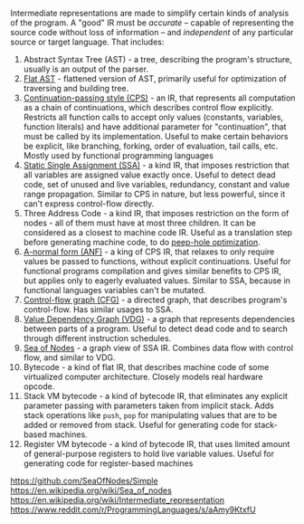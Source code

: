Intermediate representations are made to simplify certain kinds of analysis of the program. A "good" IR must be _accurate_ – capable of representing the source code without loss of information – and _independent_ of any particular source or target language.
That includes:
1. Abstract Syntax Tree (AST) - a tree, describing the program's structure, usually is an output of the parser.
2. [Flat AST](https://www.cs.cornell.edu/~asampson/blog/flattening.html) - flattened version of AST, primarily useful for optimization of traversing and building tree.
3. [Continuation-passing style (CPS)](https://en.wikipedia.org/wiki/Continuation-passing_style) - an IR, that represents all computation as a chain of continuations, which describes control flow explicitly. Restricts all function calls to accept only values (constants, variables, function literals) and have additional parameter for "continuation", that must be called by its implementation. Useful to make certain behaviors be explicit, like branching, forking, order of evaluation, tail calls, etc. Mostly used by functional programming languages
4. [Static Single Assignment (SSA)](https://en.wikipedia.org/wiki/Static_single-assignment_form) - a kind IR, that imposes restriction that all variables are assigned value exactly once. Useful to detect dead code, set of unused and live variables, redundancy, constant and value range propagation. Similar to CPS in nature, but less powerful, since it can't express control-flow directly.
5. Three Address Code - a kind IR, that imposes restriction on the form of nodes - all of them must have at most three children. It can be considered as a closest to machine code IR. Useful as a translation step before generating machine code, to do [peep-hole optimization](https://en.wikipedia.org/wiki/Peephole_optimization).
6. [A-normal form (ANF)](https://en.wikipedia.org/wiki/A-normal_form) - a king of CPS IR, that relaxes to only require values be passed to functions, without explicit continuations. Useful for functional programs compilation and gives similar benefits to CPS IR, but applies only to eagerly evaluated values. Similar to SSA, because in functional languages variables can't be mutated.
7. [Control-flow graph (CFG)](https://en.wikipedia.org/wiki/Control-flow_graph) - a directed graph, that describes program's control-flow. Has similar usages to SSA.
8. [Value Dependency Graph (VDG)](https://en.wikipedia.org/wiki/Dependency_graph) - a graph that represents dependencies between parts of a program. Useful to detect dead code and to search through different instruction schedules.
9. [Sea of Nodes](https://darksi.de/d.sea-of-nodes/) - a graph view of SSA IR. Combines data flow with control flow, and similar to VDG.
10. Bytecode - a kind of flat IR, that describes machine code of some virtualized computer architecture. Closely models real hardware opcode.
11. Stack VM bytecode - a kind of bytecode IR, that eliminates any explicit parameter passing with parameters taken from implicit stack. Adds stack operations like `push`, `pop` for manipulating values that are to be added or removed from stack. Useful for generating code for stack-based machines.
12. Register VM bytecode - a kind of bytecode IR, that uses limited amount of general-purpose registers to hold live variable values. Useful for generating code for register-based machines

https://github.com/SeaOfNodes/Simple
https://en.wikipedia.org/wiki/Sea_of_nodes
https://en.wikipedia.org/wiki/Intermediate_representation
https://www.reddit.com/r/ProgrammingLanguages/s/aAmy9KtxfU